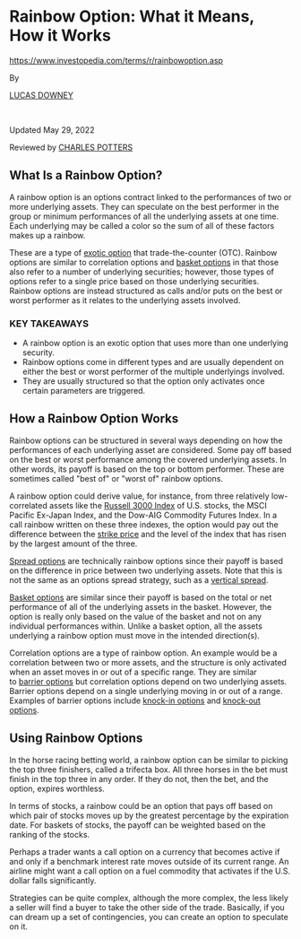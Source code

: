 # Rainbow Option: What it Means, How it Works

https://www.investopedia.com/terms/r/rainbowoption.asp

By 

[LUCAS DOWNEY](https://www.investopedia.com/contributors/82553/)

 

Updated May 29, 2022

Reviewed by [CHARLES POTTERS](https://www.investopedia.com/charles-potters-4942512)

## What Is a Rainbow Option? 

A rainbow option is an options contract linked to the performances of two or more underlying assets. They can speculate on the best performer in the group or minimum performances of all the underlying assets at one time. Each underlying may be called a color so the sum of all of these factors makes up a rainbow.

These are a type of [exotic option](https://www.investopedia.com/terms/e/exoticoption.asp) that trade-the-counter (OTC). Rainbow options are similar to correlation options and [basket options](https://www.investopedia.com/terms/b/basketoption.asp) in that those also refer to a number of underlying securities; however, those types of options refer to a single price based on those underlying securities. Rainbow options are instead structured as calls and/or puts on the best or worst performer as it relates to the underlying assets involved.

### KEY TAKEAWAYS

-   A rainbow option is an exotic option that uses more than one underlying security.
-   Rainbow options come in different types and are usually dependent on either the best or worst performer of the multiple underlyings involved.
-   They are usually structured so that the option only activates once certain parameters are triggered.

## How a Rainbow Option Works 

Rainbow options can be structured in several ways depending on how the performances of each underlying asset are considered. Some pay off based on the best or worst performance among the covered underlying assets. In other words, its payoff is based on the top or bottom performer. These are sometimes called "best of" or "worst of" rainbow options.

A rainbow option could derive value, for instance, from three relatively low-correlated assets like the [Russell 3000 Index](https://www.investopedia.com/terms/r/russell_3000.asp) of U.S. stocks, the MSCI Pacific Ex-Japan Index, and the Dow-AIG Commodity Futures Index. In a call rainbow written on these three indexes, the option would pay out the difference between the [strike price](https://www.investopedia.com/terms/s/strikeprice.asp) and the level of the index that has risen by the largest amount of the three.

[Spread options](https://www.investopedia.com/terms/s/spreadoption.asp) are technically rainbow options since their payoff is based on the difference in price between two underlying assets. Note that this is not the same as an options spread strategy, such as a [vertical spread](https://www.investopedia.com/terms/v/verticalspread.asp).

[Basket options](https://www.investopedia.com/terms/b/basketoption.asp) are similar since their payoff is based on the total or net performance of all of the underlying assets in the basket. However, the option is really only based on the value of the basket and not on any individual performances within. Unlike a basket option, all the assets underlying a rainbow option must move in the intended direction(s).

Correlation options are a type of rainbow option. An example would be a correlation between two or more assets, and the structure is only activated when an asset moves in or out of a specific range. They are similar to [barrier options](https://www.investopedia.com/terms/b/barrieroption.asp) but correlation options depend on two underlying assets. Barrier options depend on a single underlying moving in or out of a range. Examples of barrier options include [knock-in options](https://www.investopedia.com/terms/k/knock-inoption.asp) and [knock-out options](https://www.investopedia.com/terms/k/knock-outoption.asp).

## Using Rainbow Options 

In the horse racing betting world, a rainbow option can be similar to picking the top three finishers, called a trifecta box. All three horses in the bet must finish in the top three in any order. If they do not, then the bet, and the option, expires worthless.

In terms of stocks, a rainbow could be an option that pays off based on which pair of stocks moves up by the greatest percentage by the expiration date. For baskets of stocks, the payoff can be weighted based on the ranking of the stocks.

Perhaps a trader wants a call option on a currency that becomes active if and only if a benchmark interest rate moves outside of its current range. An airline might want a call option on a fuel commodity that activates if the U.S. dollar falls significantly.

Strategies can be quite complex, although the more complex, the less likely a seller will find a buyer to take the other side of the trade. Basically, if you can dream up a set of contingencies, you can create an option to speculate on it.